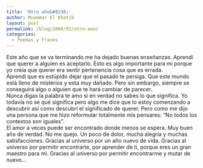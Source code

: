 ```yaml
---
title: 'Otro año&#8230;'
author: Muammar El Khatib
layout: post
permalink: /blog/2008/01/otro-ano/
categories:
  - Poemas y Frases
---
```

Este año que se va terminando me ha dejado buenas enseñanzas. Aprendí que querer a alguien es aceptarlo. Esto es algo importante para mi porque yo creía que querer era sentir pertenencia cosa que es errada.  
Aprendí que es estúpido dejar que el pasado te persiga. Que este mundo está lleno de misterios y esta muy dañado. Pero sin embargo, siempre se conseguirá algo o alguien que te hará cambiar de parecer.  
Nunca digas la palabra te amo si en verdad no sabes lo que significa. Yo todavía no se qué significa pero algo me dice que lo estoy comenzando a descubrir así como descubrí el significado de querer. Pero como me dijo una persona que me hizo reformular totalmente mis pensares: “No todos los contextos son iguales”.  
El amor a veces puede ser encontrado donde menos se espera. Muy buen año de verdad. No me quejo. Un poco de dolor, mucha alegría y muchas satisfacciones. Gracias al universo por un año nuevo de vida. Gracias al universo por permitir encontrarte, por aprender de ti, porque eres un gran maestro para mi. Gracias al universo por permitir encontrarme y mutar de nuevo&#8230;